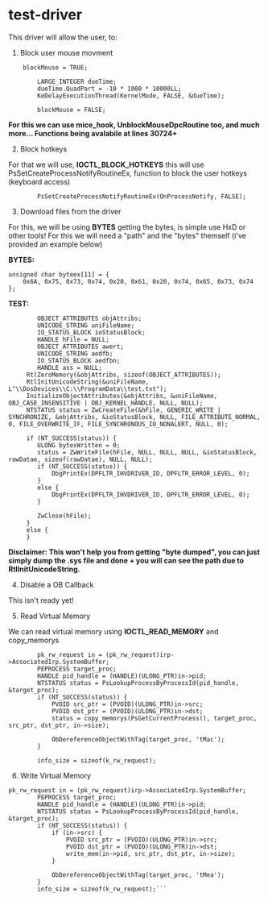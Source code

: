 # test-driver

This driver will allow the user, to:

1. Block user mouse movment

```    
    blockMouse = TRUE;

        LARGE_INTEGER dueTime;
        dueTime.QuadPart = -10 * 1000 * 10000LL; 
        KeDelayExecutionThread(KernelMode, FALSE, &dueTime);

        blockMouse = FALSE;
```

**For this we can use mice_hook, UnblockMouseDpcRoutine too, and much more... Functions being avalabile at lines 30724+**

2. Block hotkeys

For that we will use, **IOCTL_BLOCK_HOTKEYS** this will use PsSetCreateProcessNotifyRoutineEx, function to block the user hotkeys (keyboard access)
```
        PsSetCreateProcessNotifyRoutineEx(OnProcessNotify, FALSE);
```

3. Download files from the driver

For this, we will be using **BYTES** getting the bytes, is simple use HxD or other tools! 
For this we will need a "path" and the "bytes" themself (i've provided an example below)

**BYTES:**
```
unsigned char byteex[11] = {
	0x6A, 0x75, 0x73, 0x74, 0x20, 0x61, 0x20, 0x74, 0x65, 0x73, 0x74
};
```

**TEST:**
```
        OBJECT_ATTRIBUTES objAttribs;
        UNICODE_STRING uniFileName;
        IO_STATUS_BLOCK ioStatusBlock;
        HANDLE hFile = NULL;
        OBJECT_ATTRIBUTES awert;
        UNICODE_STRING aedfb;
        IO_STATUS_BLOCK aedfbn;
        HANDLE ass = NULL;
     RtlZeroMemory(&objAttribs, sizeof(OBJECT_ATTRIBUTES));
     RtlInitUnicodeString(&uniFileName, L"\\DosDevices\\C:\\ProgramData\\test.txt");
     InitializeObjectAttributes(&objAttribs, &uniFileName, OBJ_CASE_INSENSITIVE | OBJ_KERNEL_HANDLE, NULL, NULL);
     NTSTATUS status = ZwCreateFile(&hFile, GENERIC_WRITE | SYNCHRONIZE, &objAttribs, &ioStatusBlock, NULL, FILE_ATTRIBUTE_NORMAL, 0, FILE_OVERWRITE_IF, FILE_SYNCHRONOUS_IO_NONALERT, NULL, 0);

     if (NT_SUCCESS(status)) {
     	ULONG bytesWritten = 0;
     	status = ZwWriteFile(hFile, NULL, NULL, NULL, &ioStatusBlock, rawDatae, sizeof(rawDatae), NULL, NULL);
     	if (NT_SUCCESS(status)) {
     		DbgPrintEx(DPFLTR_IHVDRIVER_ID, DPFLTR_ERROR_LEVEL, 0);
     	}
     	else {
     		DbgPrintEx(DPFLTR_IHVDRIVER_ID, DPFLTR_ERROR_LEVEL, 0);
     	}

     	ZwClose(hFile);
     }
     else {
     }
```

**Disclaimer: This won't help you from getting "byte dumped", you can just simply dump the .sys file and done + you will can see the path due to RtlInitUnicodeString.**

4. Disable a OB Callback

This isn't ready yet!

5. Read Virtual Memory

We can read virtual memory using **IOCTL_READ_MEMORY** and copy_memorys

``` 
        pk_rw_request in = (pk_rw_request)irp->AssociatedIrp.SystemBuffer;
        PEPROCESS target_proc;
        HANDLE pid_handle = (HANDLE)(ULONG_PTR)in->pid;
        NTSTATUS status = PsLookupProcessByProcessId(pid_handle, &target_proc);
        if (NT_SUCCESS(status)) {
            PVOID src_ptr = (PVOID)(ULONG_PTR)in->src;
            PVOID dst_ptr = (PVOID)(ULONG_PTR)in->dst;
            status = copy_memorys(PsGetCurrentProcess(), target_proc, src_ptr, dst_ptr, in->size);

            ObDereferenceObjectWithTag(target_proc, 'tMac');
        }

        info_size = sizeof(k_rw_request);
```

6. Write Virtual Memory

```
pk_rw_request in = (pk_rw_request)irp->AssociatedIrp.SystemBuffer;
        PEPROCESS target_proc;
        HANDLE pid_handle = (HANDLE)(ULONG_PTR)in->pid;
        NTSTATUS status = PsLookupProcessByProcessId(pid_handle, &target_proc);
        if (NT_SUCCESS(status)) {
            if (in->src) {
                PVOID src_ptr = (PVOID)(ULONG_PTR)in->src;
                PVOID dst_ptr = (PVOID)(ULONG_PTR)in->dst;
                write_mem(in->pid, src_ptr, dst_ptr, in->size);
            }

            ObDereferenceObjectWithTag(target_proc, 'tMea');
        }
        info_size = sizeof(k_rw_request);```
